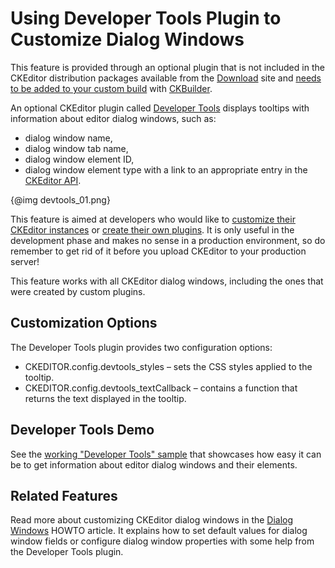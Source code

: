 <!--
Copyright (c) 2003-2018, CKSource - Frederico Knabben. All rights reserved.
For licensing, see LICENSE.md.
-->

# Using Developer Tools Plugin to Customize Dialog Windows

<p class="requirements">
	This feature is provided through an optional plugin that is not included in the CKEditor distribution packages available from the <a href="https://ckeditor.com/ckeditor-4/download/">Download</a> site and <a href="#!/guide/dev_plugins">needs to be added to your custom build</a> with <a href="https://ckeditor.com/cke4/builder">CKBuilder</a>.
</p>

An optional CKEditor plugin called [Developer Tools](https://ckeditor.com/cke4/addon/devtools) displays tooltips with information about editor dialog windows, such as:

* dialog window name,
* dialog window tab name,
* dialog window element ID,
* dialog window element type with a link to an appropriate entry in the [CKEditor API](#!/api).

{@img devtools_01.png}

This feature is aimed at developers who would like to [customize their CKEditor instances](#!/guide/dev_howtos_dialog_windows) or [create their own plugins](#!/guide/plugin_sdk_intro). It is only useful in the development phase and makes no sense in a production environment, so do remember to get rid of it before you upload CKEditor to your production server!

<p class="tip">
	This feature works with all CKEditor dialog windows, including the ones that were created by custom plugins.
</p>

## Customization Options

The Developer Tools plugin provides two configuration options:

* CKEDITOR.config.devtools_styles &ndash; sets the CSS styles applied to the tooltip.
* CKEDITOR.config.devtools_textCallback &ndash; contains a function that returns the text displayed in the tooltip.

## Developer Tools Demo

See the [working "Developer Tools" sample](https://sdk.ckeditor.com/samples/devtools.html) that showcases how easy it can be to get information about editor dialog windows and their elements.

## Related Features

Read more about customizing CKEditor dialog windows in the [Dialog Windows](#!/guide/dev_howtos_dialog_windows) HOWTO article. It explains how to set default values for dialog window fields or configure dialog window properties with some help from the Developer Tools plugin.
